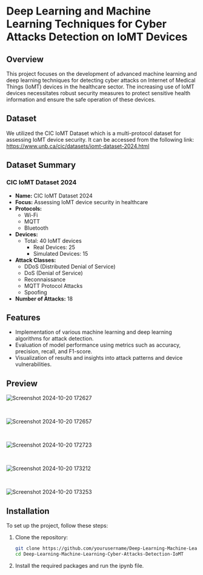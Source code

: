 # Deep Learning and Machine Learning Techniques for Cyber Attacks Detection on IoMT Devices

## Overview

This project focuses on the development of advanced machine learning and deep learning techniques for detecting cyber attacks on Internet of Medical Things (IoMT) devices in the healthcare sector. The increasing use of IoMT devices necessitates robust security measures to protect sensitive health information and ensure the safe operation of these devices.

## Dataset
We utilized the CIC IoMT Dataset which is a multi-protocol dataset for assessing IoMT device security. It can be accessed from the following link:
<br>
https://www.unb.ca/cic/datasets/iomt-dataset-2024.html

## Dataset Summary

### CIC IoMT Dataset 2024
- **Name:** CIC IoMT Dataset 2024
- **Focus:** Assessing IoMT device security in healthcare
- **Protocols:**
  - Wi-Fi
  - MQTT
  - Bluetooth
- **Devices:** 
  - Total: 40 IoMT devices
    - Real Devices: 25
    - Simulated Devices: 15
- **Attack Classes:** 
  - DDoS (Distributed Denial of Service)
  - DoS (Denial of Service)
  - Reconnaissance
  - MQTT Protocol Attacks
  - Spoofing
- **Number of Attacks:** 18

## Features

- Implementation of various machine learning and deep learning algorithms for attack detection.
- Evaluation of model performance using metrics such as accuracy, precision, recall, and F1-score.
- Visualization of results and insights into attack patterns and device vulnerabilities.

## Preview

![Screenshot 2024-10-20 172627](https://github.com/user-attachments/assets/d1d90ba8-2d59-40cc-9049-d2b1dc135362)

<br>

![Screenshot 2024-10-20 172657](https://github.com/user-attachments/assets/da4d20ab-6510-4541-80d3-1ce33fe0c552)

<br>

![Screenshot 2024-10-20 172723](https://github.com/user-attachments/assets/18b81b64-523e-4c6e-aee3-1c65ed20d73d)

<br>

![Screenshot 2024-10-20 173212](https://github.com/user-attachments/assets/c05ecd66-5598-4270-bf2f-abd17198c3a8)

<br>

![Screenshot 2024-10-20 173253](https://github.com/user-attachments/assets/9948fad9-f6b4-4760-8dfa-2ff00a3bbdba)


## Installation

To set up the project, follow these steps:

1. Clone the repository:
   ```bash
   git clone https://github.com/yourusername/Deep-Learning-Machine-Learning-Cyber-Attacks-Detection-IoMT.git
   cd Deep-Learning-Machine-Learning-Cyber-Attacks-Detection-IoMT

2. Install the required packages and run the ipynb file.
